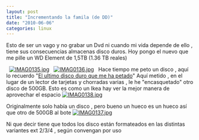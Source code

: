 ```yaml
---
layout: post
title: "Incrementando la famila (de DD)"
date: "2010-06-06"
categories: linux
---
```


Esto de ser un vago y no grabar un Dvd ni cuando mi vida depende de ello , tiene sus consecuencias almacenas disco duros. Hoy pongo el nuevo que me pille un WD Element de 1,5TB (1.36 TB reales)

  [![IMAG0135.jpg](images/4674439532_719f24e267_z.jpg)](https://www.flickr.com/photos/12949201@N08/4674439532/ "IMAG0135.jpg por sicotico, en Flickr")   [![IMAG0136.jpg](images/4673819775_ddd5c7e11a_z.jpg)](https://www.flickr.com/photos/12949201@N08/4673819775/ "IMAG0136.jpg por sicotico, en Flickr")   Hace tiempo me peto un disco , aquí lo recuerdo "[El ultimo disco duro que me ha petado](https://luispuente.net/2009/12/el-ultimo-disco-duro-que-me-ha-petado/)" Aquí metido , en el lugar de un lector de tarjetas y chorradas varias , le he "encasquetado" otro disco de 500GB. Esto es como un Ikea hay ver la mejor manera de aprovechar el espacio [![IMAG0138.jpg](images/4674454584_3f2cd97d38_z.jpg)](https://www.flickr.com/photos/12949201@N08/4674454584/ "IMAG0138.jpg por sicotico, en Flickr")

Originalmente solo había un disco , pero bueno un hueco es un hueco así que otro de 500GB al bote [![IMAG0137.jpg](images/4673828143_a8e701b5cc_z.jpg)](https://www.flickr.com/photos/12949201@N08/4673828143/ "IMAG0137.jpg por sicotico, en Flickr")

Ni que decir tiene que todos los disco están formateados en las distintas variantes ext 2/3/4 , según convengan por uso
